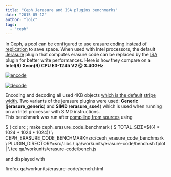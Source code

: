 ```yaml
---
title: "Ceph Jerasure and ISA plugins benchmarks"
date: "2015-05-12"
author: "loic"
tags: 
  - "ceph"
---
```


In [Ceph](http://ceph.com/), a [pool](http://ceph.com/docs/hammer/rados/operations/pools/) can be configured to use [erasure coding instead of replication](http://ceph.com/docs/hammer/rados/operations/erasure-code/) to save space. When used with Intel processors, the default [Jerasure](http://ceph.com/docs/hammer/rados/operations/erasure-code-jerasure/) plugin that computes erasure code can be replaced by the [ISA](http://ceph.com/docs/hammer/rados/operations/erasure-code-isa//) plugin for better write performances. Here is how they compare on a **Intel(R) Xeon(R) CPU E3-1245 V2 @ 3.40GHz**.

[![](images/encode.png "encode")](http://dachary.org/wp-uploads/2015/05/encode.png)

[![](images/decode.png "decode")](http://dachary.org/wp-uploads/2015/05/decode.png)

Encoding and decoding all used 4KB objects [which is the default](https://github.com/ceph/ceph/blob/hammer/src/common/config.h#L41) [stripe width](https://github.com/ceph/ceph/blob/hammer/src/common/config_opts.h#L495). Two variants of the jerasure plugins were used: **Generic** (**jerasure\_generic**) and **SIMD** (**erasure\_sse4**) which is used when running on an Intel processor with SIMD instructions.  
This benchmark was run after [compiling from sources](http://ceph.com/docs/hammer/install/build-ceph/) using

$ ( cd src ; make ceph\_erasure\_code\_benchmark )
$ TOTAL\_SIZE=$((4 \* 1024 \* 1024 \* 1024)) \\
CEPH\_ERASURE\_CODE\_BENCHMARK=src/ceph\_erasure\_code\_benchmark \\
PLUGIN\_DIRECTORY=src/.libs \\
  qa/workunits/erasure-code/bench.sh fplot | \\
  tee qa/workunits/erasure-code/bench.js

and displayed with

firefox qa/workunits/erasure-code/bench.html
